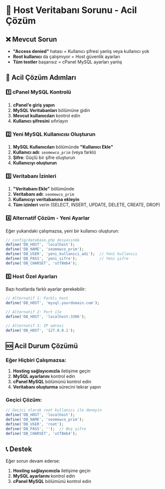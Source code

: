 # 🚨 Host Veritabanı Sorunu - Acil Çözüm

## ❌ Mevcut Sorun
- **"Access denied"** hatası = Kullanıcı şifresi yanlış veya kullanıcı yok
- **Root kullanıcı** da çalışmıyor = Host güvenlik ayarları
- **Tüm testler** başarısız = cPanel MySQL ayarları yanlış

## 🔧 Acil Çözüm Adımları

### 1️⃣ cPanel MySQL Kontrolü
1. **cPanel'e giriş yapın**
2. **MySQL Veritabanları** bölümüne gidin
3. **Mevcut kullanıcıları** kontrol edin
4. **Kullanıcı şifresini** sıfırlayın

### 2️⃣ Yeni MySQL Kullanıcısı Oluşturun
1. **MySQL Kullanıcıları** bölümünde **"Kullanıcı Ekle"**
2. **Kullanıcı adı**: `seomewco_prim` (veya farklı)
3. **Şifre**: Güçlü bir şifre oluşturun
4. **Kullanıcıyı oluşturun**

### 3️⃣ Veritabanı İzinleri
1. **"Veritabanı Ekle"** bölümünde
2. **Veritabanı adı**: `seomewco_prim`
3. **Kullanıcıyı veritabanına ekleyin**
4. **Tüm izinleri** verin (SELECT, INSERT, UPDATE, DELETE, CREATE, DROP)

### 4️⃣ Alternatif Çözüm - Yeni Ayarlar
Eğer yukarıdaki çalışmazsa, yeni bir kullanıcı oluşturun:

```php
// config/database.php dosyasında
define('DB_HOST', 'localhost');
define('DB_NAME', 'seomewco_prim');
define('DB_USER', 'yeni_kullanici_adi');  // Yeni kullanıcı
define('DB_PASS', 'yeni_sifre');          // Yeni şifre
define('DB_CHARSET', 'utf8mb4');
```

### 5️⃣ Host Özel Ayarları
Bazı hostlarda farklı ayarlar gerekebilir:

```php
// Alternatif 1: Farklı host
define('DB_HOST', 'mysql.yourdomain.com');

// Alternatif 2: Port ile
define('DB_HOST', 'localhost:3306');

// Alternatif 3: IP adresi
define('DB_HOST', '127.0.0.1');
```

## 🆘 Acil Durum Çözümü

### Eğer Hiçbiri Çalışmazsa:
1. **Hosting sağlayıcınızla** iletişime geçin
2. **MySQL ayarlarını** kontrol edin
3. **cPanel MySQL** bölümünü kontrol edin
4. **Veritabanı oluşturma** sürecini tekrar yapın

### Geçici Çözüm:
```php
// Geçici olarak root kullanıcı ile deneyin
define('DB_HOST', 'localhost');
define('DB_NAME', 'seomewco_prim');
define('DB_USER', 'root');
define('DB_PASS', '');  // Boş şifre
define('DB_CHARSET', 'utf8mb4');
```

## 📞 Destek
Eğer sorun devam ederse:
1. **Hosting sağlayıcınızla** iletişime geçin
2. **MySQL ayarlarını** kontrol edin
3. **cPanel MySQL** bölümünü kontrol edin
